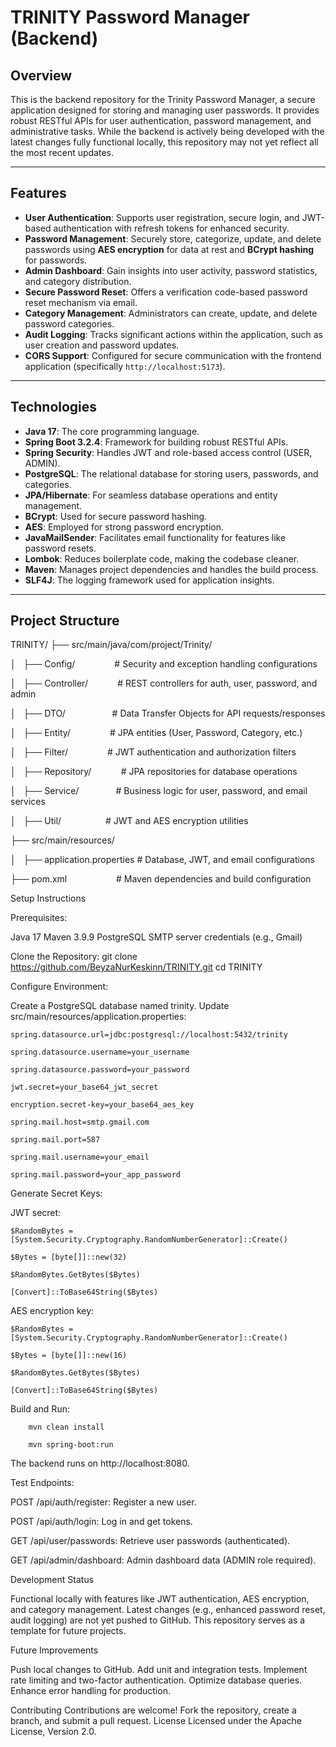 # TRINITY Password Manager (Backend)

## Overview

This is the backend repository for the Trinity Password Manager, a secure application designed for storing and managing user passwords. It provides robust RESTful APIs for user authentication, password management, and administrative tasks. While the backend is actively being developed with the latest changes fully functional locally, this repository may not yet reflect all the most recent updates.

---

## Features

* **User Authentication**: Supports user registration, secure login, and JWT-based authentication with refresh tokens for enhanced security.
* **Password Management**: Securely store, categorize, update, and delete passwords using **AES encryption** for data at rest and **BCrypt hashing** for passwords.
* **Admin Dashboard**: Gain insights into user activity, password statistics, and category distribution.
* **Secure Password Reset**: Offers a verification code-based password reset mechanism via email.
* **Category Management**: Administrators can create, update, and delete password categories.
* **Audit Logging**: Tracks significant actions within the application, such as user creation and password updates.
* **CORS Support**: Configured for secure communication with the frontend application (specifically `http://localhost:5173`).

---

## Technologies

* **Java 17**: The core programming language.
* **Spring Boot 3.2.4**: Framework for building robust RESTful APIs.
* **Spring Security**: Handles JWT and role-based access control (USER, ADMIN).
* **PostgreSQL**: The relational database for storing users, passwords, and categories.
* **JPA/Hibernate**: For seamless database operations and entity management.
* **BCrypt**: Used for secure password hashing.
* **AES**: Employed for strong password encryption.
* **JavaMailSender**: Facilitates email functionality for features like password resets.
* **Lombok**: Reduces boilerplate code, making the codebase cleaner.
* **Maven**: Manages project dependencies and handles the build process.
* **SLF4J**: The logging framework used for application insights.

---

## Project Structure
TRINITY/
├── src/main/java/com/project/Trinity/

│   ├── Config/                # Security and exception handling configurations

│   ├── Controller/            # REST controllers for auth, user, password, and admin

│   ├── DTO/                   # Data Transfer Objects for API requests/responses

│   ├── Entity/                # JPA entities (User, Password, Category, etc.)

│   ├── Filter/                # JWT authentication and authorization filters

│   ├── Repository/            # JPA repositories for database operations

│   ├── Service/               # Business logic for user, password, and email services

│   ├── Util/                  # JWT and AES encryption utilities

├── src/main/resources/

│   ├── application.properties # Database, JWT, and email configurations

├── pom.xml                    # Maven dependencies and build configuration


Setup Instructions

Prerequisites:

Java 17
Maven 3.9.9
PostgreSQL
SMTP server credentials (e.g., Gmail)


Clone the Repository:
git clone https://github.com/BeyzaNurKeskinn/TRINITY.git
cd TRINITY


Configure Environment:

Create a PostgreSQL database named trinity.
Update src/main/resources/application.properties:

    spring.datasource.url=jdbc:postgresql://localhost:5432/trinity

    spring.datasource.username=your_username

    spring.datasource.password=your_password

    jwt.secret=your_base64_jwt_secret

    encryption.secret-key=your_base64_aes_key

    spring.mail.host=smtp.gmail.com

    spring.mail.port=587

    spring.mail.username=your_email

    spring.mail.password=your_app_password


Generate Secret Keys:

JWT secret:

    $RandomBytes = [System.Security.Cryptography.RandomNumberGenerator]::Create()

    $Bytes = [byte[]]::new(32)

    $RandomBytes.GetBytes($Bytes)

    [Convert]::ToBase64String($Bytes)


AES encryption key:

    $RandomBytes = [System.Security.Cryptography.RandomNumberGenerator]::Create()

    $Bytes = [byte[]]::new(16)

    $RandomBytes.GetBytes($Bytes)

    [Convert]::ToBase64String($Bytes)




Build and Run:

        mvn clean install
        
        mvn spring-boot:run

The backend runs on http://localhost:8080.

Test Endpoints:

POST /api/auth/register: Register a new user.

POST /api/auth/login: Log in and get tokens.

GET /api/user/passwords: Retrieve user passwords (authenticated).

GET /api/admin/dashboard: Admin dashboard data (ADMIN role required).


Development Status

Functional locally with features like JWT authentication, AES encryption, and category management.
Latest changes (e.g., enhanced password reset, audit logging) are not yet pushed to GitHub.
This repository serves as a template for future projects.

Future Improvements

Push local changes to GitHub.
Add unit and integration tests.
Implement rate limiting and two-factor authentication.
Optimize database queries.
Enhance error handling for production.

Contributing
Contributions are welcome! Fork the repository, create a branch, and submit a pull request.
License
Licensed under the Apache License, Version 2.0.
